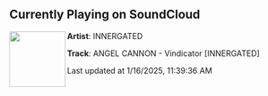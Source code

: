 ## Currently Playing on SoundCloud

[<img align="left" width="100" src="https://i1.sndcdn.com/artworks-j9a8i8bF36i9XGAo-emtYtQ-t500x500.jpg">](https://soundcloud.com/innergatetechno/angel-cannon-vindicator-innergated)

**Artist**: INNERGATED 

**Track**: ANGEL CANNON - Vindicator [INNERGATED]

Last updated at 1/16/2025, 11:39:36 AM
